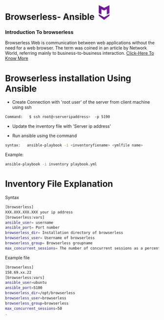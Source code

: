 # Browserless- Ansible ![alt text](https://github.com/adam-p/markdown-here/raw/master/src/common/images/icon48.png "Logo")
### Introduction To browserless



Browserless Web is communication between web applications without the need for a web browser. The term was coined in an article by Network World, referring mainly to business-to-business interaction.
[Click-Here To Know More](https://github.com/browserless/chrome)
# Browserless installation Using Ansible

* Create Connection with 'root user' of the server from client machine using ssh
```sh
Command:   $ ssh root@<serveripaddress>  -p 5190  
```

* Update the inventory file with 'Server ip address'

* Run ansible using the command 
```sh
syntax:   ansible-playbook -i <inventoryfiename> <ymlfile name> 
```
Example:
```sh
ansible-playbook -i inventory playbook.yml 

```


# Inventory File Explanation

Syntax
```sh
[browserless]
XXX.XXX.XXX.XXX your ip address
[browserless:vars]
ansible_user= username
ansible_port= Port number
browserless_dir= Installation directory of browserless
browserless_user= Username of browserless
browserless_group= Browserless groupname
max_concurrent_sessions= The number of concurrent sessions as a percentage of maximum concurrent sessions.
```
Example file
```sh
[browserless]
158.69.xx.22
[browserless:vars]
ansible_user=ubuntu
ansible_port=5100
browserless_dir=/opt/browserless
browserless_user=browserless
browserless_group=browserless
max_concurrent_sessions=50
.
```






